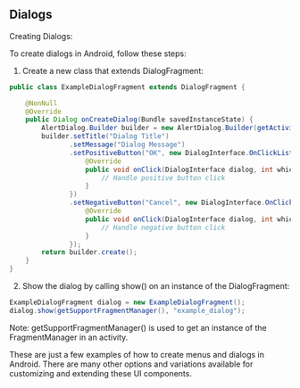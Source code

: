 ## Dialogs

Creating Dialogs:

To create dialogs in Android, follow these steps:

1. Create a new class that extends DialogFragment:

```java
public class ExampleDialogFragment extends DialogFragment {

    @NonNull
    @Override
    public Dialog onCreateDialog(Bundle savedInstanceState) {
        AlertDialog.Builder builder = new AlertDialog.Builder(getActivity());
        builder.setTitle("Dialog Title")
               .setMessage("Dialog Message")
               .setPositiveButton("OK", new DialogInterface.OnClickListener() {
                   @Override
                   public void onClick(DialogInterface dialog, int which) {
                       // Handle positive button click
                   }
               })
               .setNegativeButton("Cancel", new DialogInterface.OnClickListener() {
                   @Override
                   public void onClick(DialogInterface dialog, int which) {
                       // Handle negative button click
                   }
               });
        return builder.create();
    }
}
```

2. Show the dialog by calling show() on an instance of the DialogFragment:

```java
ExampleDialogFragment dialog = new ExampleDialogFragment();
dialog.show(getSupportFragmentManager(), "example_dialog");
```

Note: getSupportFragmentManager() is used to get an instance of the FragmentManager in an activity.

These are just a few examples of how to create menus and dialogs in Android. There are many other options and variations available for customizing and extending these UI components.
